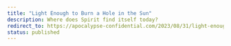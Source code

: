 ```yaml
---
title: "Light Enough to Burn a Hole in the Sun"
description: Where does Spirit find itself today?
redirect_to: https://apocalypse-confidential.com/2023/08/31/light-enough-to-burn-a-hole-in-the-sun/
status: published
---
```

